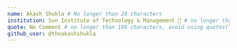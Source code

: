 ```yaml
---
name: Akash Shukla # No longer than 28 characters
institution: Sun Institute of Technology & Management 🚩 # no longer than 58 characters
quote: No Comment # no longer than 100 characters, avoid using quotes(") to guarantee the format remains the same.
github_user: @theakashshukla
---
```

